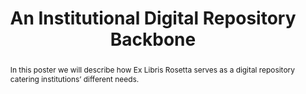 ---
abstract: In this poster we will describe how Ex Libris Rosetta serves as a digital
  repository catering institutions’ different needs.
creators:
- Alter, Adi
- Peled, Ido
date: null
document_url: https://services.phaidra.univie.ac.at/api/object/o:429574/download
grand_parent: iPRES
institutions: []
keywords:
- dam; preservation; ex libris; rosetta
landing_page_url: https://phaidra.univie.ac.at/o:429574
language: eng
layout: publication
license: CC BY 4.0 International
notes_url: null
parent: iPRES 2015
publication_type: poster
size: 292158
slides_url: null
source_name: iPRES
title: An Institutional Digital Repository Backbone
year: 2015
---